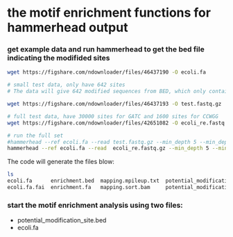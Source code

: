 # the motif enrichment functions for hammerhead output


### get example data and run hammerhead to get the bed file indicating the modifided sites
```bash 
wget https://figshare.com/ndownloader/files/46437190 -O ecoli.fa

# small test data, only have 642 sites
# The data will give 642 modified sequences from BED, which only contains the GATC sites, not the CCWGG sites.

wget https://figshare.com/ndownloader/files/46437193 -O test.fastq.gz

# full test data, have 30000 sites for GATC and 1600 sites for CCWGG
wget https://figshare.com/ndownloader/files/42651082 -O ecoli_re.fastq.gz

# run the full set
#hammerhead --ref ecoli.fa --read test.fastq.gz --min_depth 5 --min_depth_strand 3
hammerhead --ref ecoli.fa --read  ecoli_re.fastq.gz --min_depth 5 --min_depth_strand 3


```
The code will generate the files blow:
```bash
ls
ecoli.fa      enrichment.bed  mapping.mpileup.txt  potential_modification_site.bed  test.fastq.gz
ecoli.fa.fai  enrichment.fa   mapping.sort.bam     potential_modification_site.txt
```


### start the motif enrichment analysis using two files:
-  potential_modification_site.bed 
-  ecoli.fa
```bash